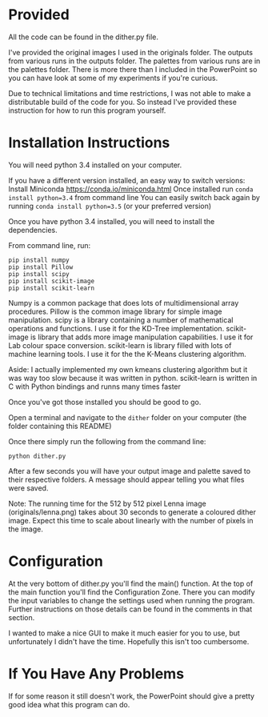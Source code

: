 Provided
==

All the code can be found in the dither.py file.

I've provided the original images I used in the originals folder.
The outputs from various runs in the outputs folder.
The palettes from various runs are in the palettes folder.
There is more there than I included in the PowerPoint so you can have look at some of my experiments if you're curious.

Due to technical limitations and time restrictions, I was not able to make a distributable build of the code for you.
So instead I've provided these instruction for how to run this program yourself.

Installation Instructions
==

You will need python 3.4 installed on your computer.

If you have a different version installed, an easy way to switch versions:
    Install Miniconda https://conda.io/miniconda.html
    Once installed run `conda install python=3.4` from command line
    You can easily switch back again by running `conda install python=3.5` (or your preferred version)

Once you have python 3.4 installed, you will need to install the dependencies.

From command line, run:

    pip install numpy
    pip install Pillow
    pip install scipy
    pip install scikit-image
    pip install scikit-learn

Numpy is a common package that does lots of multidimensional array procedures.
Pillow is the common image library for simple image manipulation.
scipy is a library containing a number of mathematical operations and functions.  I use it for the KD-Tree implementation.
scikit-image is library that adds more image manipulation capabilities.  I use it for Lab colour space conversion.
scikit-learn is library filled with lots of machine learning tools.  I use it for the the K-Means clustering algorithm.

Aside:
    I actually implemented my own kmeans clustering algorithm but it was way too slow because it was written in python.
    scikit-learn is written in C with Python bindings and runns many times faster

Once you've got those installed you should be good to go.

Open a terminal and navigate to the `dither` folder on your computer (the folder containing this README)

Once there simply run the following from the command line:

    python dither.py

After a few seconds you will have your output image and palette saved to their respective folders.
A message should appear telling you what files were saved.

Note: The running time for the 512 by 512 pixel Lenna image (originals/lenna.png) takes about 30 seconds to
      generate a coloured dither image.  Expect this time to scale about linearly with the number of pixels
      in the image.

Configuration
==

At the very bottom of dither.py you'll find the main() function.  At the top of the main function you'll find
the Configuration Zone.  There you can modify the input variables to change the settings used when running the program.
Further instructions on those details can be found in the comments in that section.

I wanted to make a nice GUI to make it much easier for you to use, but unfortunately I didn't have the time.
Hopefully this isn't too cumbersome.

If You Have Any Problems
==

If for some reason it still doesn't work, the PowerPoint should give a pretty good idea what this program can do.

